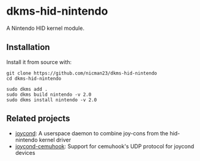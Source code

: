 # dkms-hid-nintendo

A Nintendo HID kernel module.


## Installation

Install it from source with:

```
git clone https://github.com/nicman23/dkms-hid-nintendo
cd dkms-hid-nintendo

sudo dkms add .
sudo dkms build nintendo -v 2.0
sudo dkms install nintendo -v 2.0
```


## Related projects

- [joycond](https://github.com/DanielOgorchock/joycond): A userspace daemon to
  combine joy-cons from the hid-nintendo kernel driver
- [joycond-cemuhook](https://github.com/joaorb64/joycond-cemuhook): Support for
  cemuhook's UDP protocol for joycond devices
